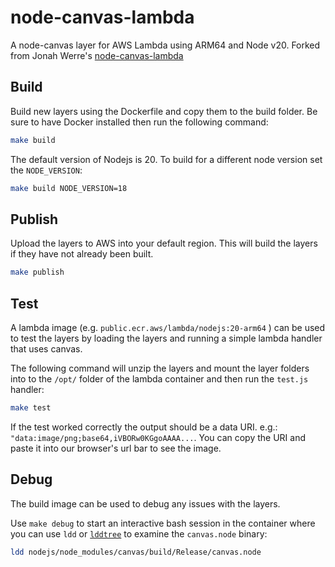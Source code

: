 # node-canvas-lambda

A node-canvas layer for AWS Lambda using ARM64 and Node v20.
Forked from Jonah Werre's [node-canvas-lambda](https://github.com/jwerre/node-canvas-lambda)

## Build

Build new layers using the Dockerfile and copy them to the build folder.
Be sure to have Docker installed then run the following command:

```zsh
make build
```

The default version of Nodejs is 20. To build for a different node version set
the `NODE_VERSION`:

```zsh
make build NODE_VERSION=18
```

## Publish

Upload the layers to AWS into your default region. This will build the layers
if they have not already been built.

```zsh
make publish
```

## Test

A lambda image (e.g. `public.ecr.aws/lambda/nodejs:20-arm64` ) can be used to
test the layers by loading the layers and running a simple lambda handler that
uses canvas.

The following command will unzip the layers and mount the layer folders into to
the `/opt/` folder of the lambda container and then run the `test.js` handler:

```zsh
make test
```

If the test worked correctly the output should be a data URI.
e.g.: `"data:image/png;base64,iVBORw0KGgoAAAA...`. You can copy the URI and
paste it into our browser's url bar to see the image.

## Debug

The build image can be used to debug any issues with the layers.

Use `make debug` to start an interactive bash session in the container where you
can use `ldd` or [`lddtree`](https://github.com/ncopa/lddtree) to examine the
`canvas.node` binary:

```zsh
ldd nodejs/node_modules/canvas/build/Release/canvas.node
```
